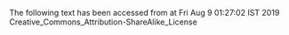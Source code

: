 The following text has been accessed from at Fri Aug 9 01:27:02 IST 2019
Creative_Commons_Attribution-ShareAlike_License
